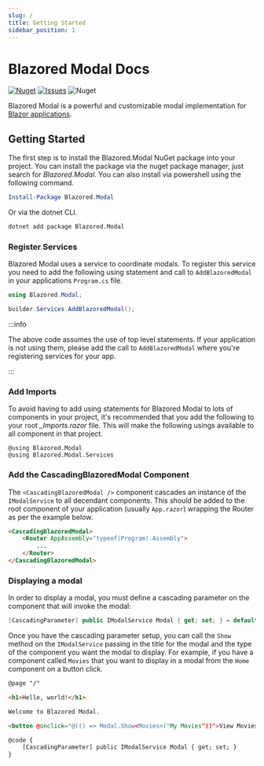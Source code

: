 ```yaml
---
slug: /
title: Getting Started
sidebar_position: 1
---
```


# Blazored Modal Docs

[![Nuget](https://img.shields.io/nuget/v/blazored.modal.svg?logo=nuget)](https://www.nuget.org/packages/Blazored.Modal/)
[![Issues](https://img.shields.io/github/issues/Blazored/Modal?logo=github)](https://github.com/Blazored/Modal/issues)
![Nuget](https://img.shields.io/nuget/dt/Blazored.Modal?logo=nuget)

Blazored Modal is a powerful and customizable modal implementation for [Blazor applications](https://blazor.net).

## Getting Started

The first step is to install the Blazored.Modal NuGet package into your project. You can install the package via the nuget package manager, just search for *Blazored.Modal*. You can also install via powershell using the following command.

```powershell
Install-Package Blazored.Modal
```

Or via the dotnet CLI.

```bash
dotnet add package Blazored.Modal
```

### Register Services

Blazored Modal uses a service to coordinate modals. To register this service you need to add the following using statement and call to `AddBlazoredModal` in your applications `Program.cs` file.

```csharp
using Blazored.Modal;
```

```csharp
builder.Services.AddBlazoredModal();
```

:::info

The above code assumes the use of top level statements. If your application is not using them, please add the call to `AddBlazoredModal` where you're registering services for your app.

:::

### Add Imports

To avoid having to add using statements for Blazored Modal to lots of components in your project, it's recommended that you add the following to your root *_Imports.razor* file. This will make the following usings available to all component in that project.

```razor
@using Blazored.Modal
@using Blazored.Modal.Services
```

### Add the CascadingBlazoredModal Component

The `<CascadingBlazoredModal />` component cascades an instance of the `IModalService` to all decendant components. This should be added to the root component of your application (usually `App.razor`) wrapping the Router as per the example below.

```html
<CascadingBlazoredModal>
    <Router AppAssembly="typeof(Program).Assembly">
        ...
    </Router>
</CascadingBlazoredModal>
```

### Displaying a modal

In order to display a modal, you must define a cascading parameter on the component that will invoke the modal:

```csharp
[CascadingParameter] public IModalService Modal { get; set; } = default!;
```

Once you have the cascading parameter setup, you can call the `Show` method on the `IModalService` passing in the title for the modal and the type of the component you want the modal to display. For example, if you have a component called `Movies` that you want to display in a modal from the `Home` component on a button click.

```html
@page "/"

<h1>Hello, world!</h1>

Welcome to Blazored Modal.

<button @onclick="@(() => Modal.Show<Movies>("My Movies"))">View Movies</button>

@code {
    [CascadingParameter] public IModalService Modal { get; set; }
}
```